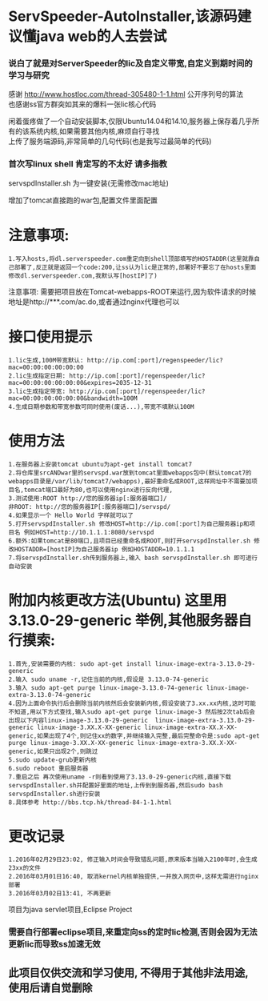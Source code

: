 # ServSpeeder-AutoInstaller,该源码建议懂java web的人去尝试
### 说白了就是对ServerSpeeder的lic及自定义带宽,自定义到期时间的学习与研究

感谢 http://www.hostloc.com/thread-305480-1-1.html 公开序列号的算法<br>
也感谢ss官方群突如其来的爆料一张lic核心代码<br>

闲着蛋疼做了一个自动安装脚本,仅限Ubuntu14.04和14.10,服务器上保存着几乎所有的该系统内核,如果需要其他内核,麻烦自行寻找<br>
上传了服务端源码,非常简单的几句代码(也是我写过最简单的代码)<br>

### 首次写linux shell 肯定写的不太好 请多指教

servspdInstaller.sh 为一键安装(无需修改mac地址)

增加了tomcat直接跑的war包,配置文件里面配置

# 注意事项:
    1.写入hosts,将dl.serverspeeder.com重定向到shell顶部填写的HOSTADDR(这里就靠自己部署了,反正就是返回一个code:200,让ss认为lic是正常的,部署好不要忘了在hosts里面修改dl.serverspeeder.com,我默认写[hostIP]了)
注意事项: 需要把项目放在Tomcat-webapps-ROOT来运行,因为软件请求的时候地址是http://***.com/ac.do,或者通过nginx代理也可以<br>

# 接口使用提示
    1.lic生成,100M带宽默认: http://ip.com[:port]/regenspeeder/lic?mac=00:00:00:00:00:00
    2.lic生成指定日期: http://ip.com[:port]/regenspeeder/lic?mac=00:00:00:00:00:00&expires=2035-12-31
    3.lic生成指定带宽: http://ip.com[:port]/regenspeeder/lic?mac=00:00:00:00:00:00&bandwidth=100M
    4.生成日期参数和带宽参数可同时使用(废话...),带宽不填默认100M

# 使用方法
    1.在服务器上安装tomcat ubuntu为apt-get install tomcat7
    2.将仓库里srcANDwar里的servspd.war放到tomcat里面webapps包中(默认tomcat7的webapps目录是/var/lib/tomcat7/webapps),最好重命名成ROOT,这样网址中不需要加项目名,tomcat端口最好为80,也可以使用nginx进行反向代理,
    3.测试使用:ROOT http://您的服务器ip[:服务器端口]/
    非ROOT: http://您的服务器IP[:服务器端口]/servspd/
    4.如果显示一个 Hello World 字样就可以了
    5.打开servspdInstaller.sh 修改HOST=http://ip.com[:port]为自己服务器ip和项目名 例如HOST=http://10.1.1.1:8080/servspd
    6.额外:如果tomcat是80端口,且项目已经重命名成ROOT,则打开servspdInstaller.sh 修改HOSTADDR=[hostIP]为自己服务器ip 例如HOSTADDR=10.1.1.1
    7.将servspdInstaller.sh传到服务器上,输入 bash servspdInstaller.sh 即可进行自动安装

# 附加内核更改方法(Ubuntu) 这里用 3.13.0-29-generic 举例,其他服务器自行摸索:
    1.首先,安装需要的内核: sudo apt-get install linux-image-extra-3.13.0-29-generic
    2.输入 sudo uname -r,记住当前的内核,假设是 3.13.0-74-generic
    3.输入 sudo apt-get purge linux-image-3.13.0-74-generic linux-image-extra-3.13.0-74-generic
    4.因为上面命令执行后会删除当前内核然后会安装新内核,假设安装了3.xx.xx内核,这时可能不知道,用以下方式查找,输入sudo apt-get purge linux-image-3 然后按2次tab后会出现以下内容linux-image-3.13.0-29-generic  linux-image-extra-3.13.0-29-generic linux-image-3.XX.X-XX-generic linux-image-extra-XX.X-XX-generic,如果出现了4个,则记住xx的数字,并继续输入完整,最后完整命令是:sudo apt-get purge linux-image-3.XX.X-XX-generic linux-image-extra-3.XX.X-XX-generic,如果只出现2个,则跳过
    5.sudo update-grub更新内核
    6.sudo reboot 重启服务器
    7.重启之后 再次使用uname -r则看到使用了3.13.0-29-generic内核,直接下载servspdInstaller.sh并配置好里面的地址,上传到到服务器,然后sudo bash servspdInstaller.sh进行安装
    8.具体参考 http://bbs.tcp.hk/thread-84-1-1.html

# 更改记录
    1.2016年02月29日23:02, 修正输入时间会导致错乱问题,原来版本当输入2100年时,会生成23xx的文件
    2.2016年03月01日16:40, 取消kernel内核单独提供,一并放入网页中,这样无需进行nginx部署
    3.2016年03月02日13:41, 不再更新
项目为java servlet项目,Eclipse Project<br>

### 需要自行部署eclipse项目,来重定向ss的定时lic检测,否则会因为无法更新lic而导致ss加速无效
## 此项目仅供交流和学习使用, 不得用于其他非法用途, 使用后请自觉删除